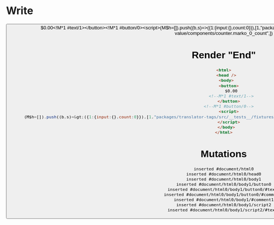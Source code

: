 # Write
  <button>$0.00<!M*1 #text/1></button><!M*1 #button/0><script>(M$h=[]).push((b,s)=>({1:{input:{},count:0}}),[1,"packages/translator-tags/src/__tests__/fixtures/component-attrs-import-value/components/counter.marko_0_count",])</script>


# Render "End"
```html
<html>
  <head />
  <body>
    <button>
      $0.00
      <!--M*1 #text/1-->
    </button>
    <!--M*1 #button/0-->
    <script>
      (M$h=[]).push((b,s)=&gt;({1:{input:{},count:0}}),[1,"packages/translator-tags/src/__tests__/fixtures/component-attrs-import-value/components/counter.marko_0_count",])
    </script>
  </body>
</html>
```

# Mutations
```
inserted #document/html0
inserted #document/html0/head0
inserted #document/html0/body1
inserted #document/html0/body1/button0
inserted #document/html0/body1/button0/#text0
inserted #document/html0/body1/button0/#comment1
inserted #document/html0/body1/#comment1
inserted #document/html0/body1/script2
inserted #document/html0/body1/script2/#text0
```